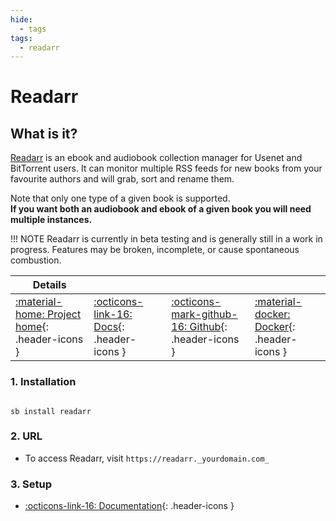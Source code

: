 ```yaml
---
hide:
  - tags
tags:
  - readarr
---
```


# Readarr

## What is it?

[Readarr](http://readarr.com/) is an ebook and audiobook collection manager for Usenet and BitTorrent users. It can monitor multiple RSS feeds for new books from your favourite authors and will grab, sort and rename them.

Note that only one type of a given book is supported. <br />
**If you want both an audiobook and ebook of a given book you will need multiple instances.**

!!! NOTE
      Readarr is currently in beta testing and is generally still in a work in progress. Features may be broken, incomplete, or cause spontaneous combustion.

| Details     |             |             |             |
|-------------|-------------|-------------|-------------|
| [:material-home: Project home](http://readarr.com/){: .header-icons } | [:octicons-link-16: Docs](https://wiki.servarr.com/en/readarr){: .header-icons } | [:octicons-mark-github-16: Github](https://github.com/Readarr/Readarr){: .header-icons } | [:material-docker: Docker](https://hub.docker.com/r/hotio/readarr){: .header-icons }|

### 1. Installation

``` shell

sb install readarr

```

### 2. URL

- To access Readarr, visit `https://readarr._yourdomain.com_`

### 3. Setup

- [:octicons-link-16: Documentation](https://wiki.servarr.com/en/readarr){: .header-icons }
